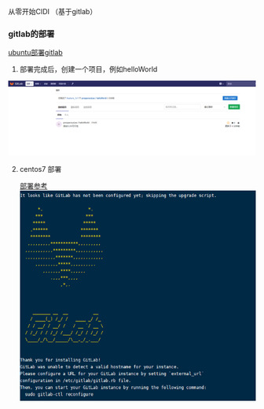 从零开始CIDI （基于gitlab）

### gitlab的部署

[ubuntu部署gitlab](https://blog.csdn.net/qq_34382962/article/details/111673754)

1. 部署完成后，创建一个项目，例如helloWorld  

![image](https://github.com/ProsperousLi/golang-deep-learn/blob/main/CIDI/pictures/gitlabProject.png)

2. centos7 部署

   [部署参考](https://blog.csdn.net/weixin_43948057/article/details/105439985)  
![image](https://github.com/ProsperousLi/golang-deep-learn/blob/main/CIDI/pictures/gitlab-centos.png)
